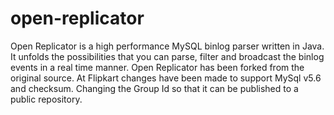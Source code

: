 open-replicator
===============

Open Replicator is a high performance MySQL binlog parser written in Java. It unfolds the possibilities that you can parse, filter and broadcast the binlog events in a real time manner.
Open Replicator has been forked from the original source. At Flipkart changes have been made to support MySql v5.6 and checksum.
Changing the Group Id so that it can be published to a public repository.
